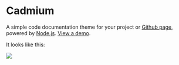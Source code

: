# Cadmium

A simple code documentation theme for your project or
[Github page](http://pages.github.com/), powered by [Node.js](http://nodejs.org/).
[View a demo](http://escusado.github.io/cadmium).

It looks like this:

![](https://raw.github.com/jm3/cadmium/master/screenshot.png)
